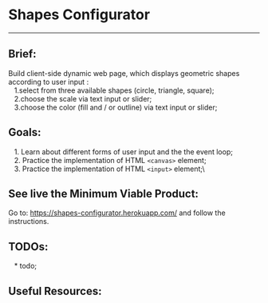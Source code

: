 # Shapes Configurator
___

## Brief:
Build client-side dynamic web page, which displays geometric shapes according to user input :\
&nbsp;&nbsp; 1.select from three available shapes (circle, triangle, square);\
&nbsp;&nbsp; 2.choose the scale via text input or slider;\
&nbsp;&nbsp; 3.choose the color (fill and / or outline) via text input or slider;

## Goals:
&nbsp;&nbsp; 1. Learn about different forms of user input and the the event loop;\
&nbsp;&nbsp; 2. Practice the implementation of HTML `<canvas>` element;\
&nbsp;&nbsp; 3. Practice the implementation of HTML `<input>` element;\

## See live the Minimum Viable Product:
Go to: https://shapes-configurator.herokuapp.com/ and follow the instructions.

## TODOs:
&nbsp;&nbsp; * todo;

## Useful Resources:
